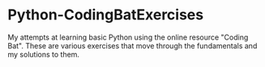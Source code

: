 # Python-CodingBatExercises

My attempts at learning basic Python using the online resource "Coding Bat". These are various exercises that move through the fundamentals and my solutions to them. 
